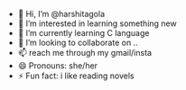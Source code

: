 - 👋 Hi, I’m @harshitagola
- 👀 I’m interested in learning something new
- 🌱 I’m currently learning C language
- 💞️ I’m looking to collaborate on ..
- 📫 reach me through my gmail/insta
- 😄 Pronouns: she/her
- ⚡ Fun fact: i like reading novels

<!---
harshitagola/harshitagola is a ✨ special ✨ repository because its `README.md` (this file) appears on your GitHub profile.
You can click the Preview link to take a look at your changes.
--->
